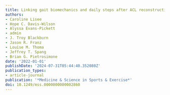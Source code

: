 ```yaml
---
title: Linking gait biomechanics and daily steps after ACL reconstruction
authors:
- Caroline Lisee
- Hope C. Davis-Wilson
- Alyssa Evans-Pickett
- admin
- J. Troy Blackburn
- Jason R. Franz
- Louise M. Thoma
- Jeffrey T. Spang
- Brian G. Pietrosimone
date: '2022-01-01'
publishDate: '2024-07-31T05:44:40.352080Z'
publication_types:
- article-journal
publication: '*Medicine & Science in Sports & Exercise*'
doi: 10.1249/mss.0000000000002860
---
```

